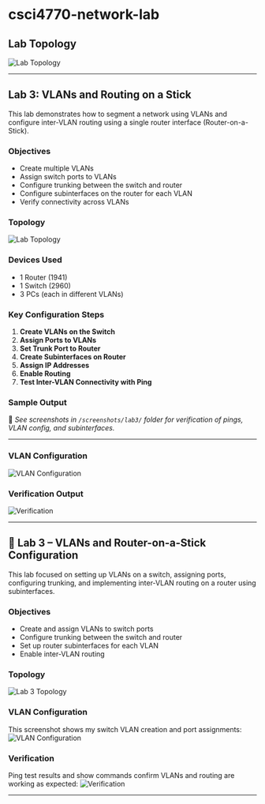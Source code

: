 # csci4770-network-lab
## Lab Topology

![Lab Topology](./screenshots/lab3-topology.png)

---

## Lab 3: VLANs and Routing on a Stick

This lab demonstrates how to segment a network using VLANs and configure inter-VLAN routing using a single router interface (Router-on-a-Stick).

### Objectives

- Create multiple VLANs
- Assign switch ports to VLANs
- Configure trunking between the switch and router
- Configure subinterfaces on the router for each VLAN
- Verify connectivity across VLANs

### Topology

![Lab Topology](./screenshots/lab3-topology.png)

### Devices Used

- 1 Router (1941)
- 1 Switch (2960)
- 3 PCs (each in different VLANs)

### Key Configuration Steps

1. **Create VLANs on the Switch**
2. **Assign Ports to VLANs**
3. **Set Trunk Port to Router**
4. **Create Subinterfaces on Router**
5. **Assign IP Addresses**
6. **Enable Routing**
7. **Test Inter-VLAN Connectivity with Ping**

### Sample Output

📎 *See screenshots in `/screenshots/lab3/` folder for verification of pings, VLAN config, and subinterfaces.*

---

### VLAN Configuration

![VLAN Configuration](./screenshots/lab3-vlan-config.png)

### Verification Output

![Verification](./screenshots/lab3-vlan-verification.png)

---

## 🧪 Lab 3 – VLANs and Router-on-a-Stick Configuration

This lab focused on setting up VLANs on a switch, assigning ports, configuring trunking, and implementing inter-VLAN routing on a router using subinterfaces.

### Objectives
- Create and assign VLANs to switch ports
- Configure trunking between the switch and router
- Set up router subinterfaces for each VLAN
- Enable inter-VLAN routing

### Topology
![Lab 3 Topology](./screenshots/lab3-topology.png)

### VLAN Configuration
This screenshot shows my switch VLAN creation and port assignments:
![VLAN Configuration](./screenshots/lab3-vlan-config.png)

### Verification
Ping test results and show commands confirm VLANs and routing are working as expected:
![Verification](./screenshots/lab3-vlan-verification.png)

---
